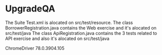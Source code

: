 # UpgradeQA
The Suite Test.xml is alocated on src/test/resource.
The class BorrowerRegistration.java contains the Web exercise and it's alocated on src/test/java
The class ApiRegistration.java contains the 3 tests related to API exercise and also it's alocated on src/test/java

ChromeDriver 78.0.3904.105

